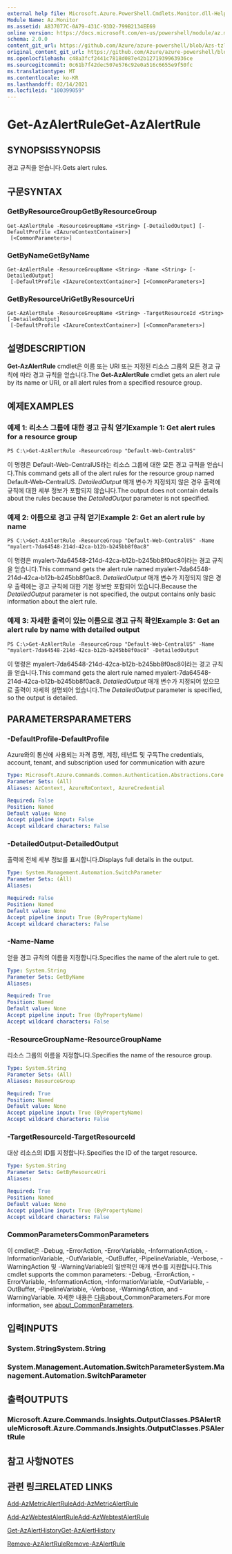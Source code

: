 ```yaml
---
external help file: Microsoft.Azure.PowerShell.Cmdlets.Monitor.dll-Help.xml
Module Name: Az.Monitor
ms.assetid: A837077C-0A79-431C-93D2-799B2134EE69
online version: https://docs.microsoft.com/en-us/powershell/module/az.monitor/get-azalertrule
schema: 2.0.0
content_git_url: https://github.com/Azure/azure-powershell/blob/Azs-tzl/src/Monitor/Monitor/help/Get-AzAlertRule.md
original_content_git_url: https://github.com/Azure/azure-powershell/blob/Azs-tzl/src/Monitor/Monitor/help/Get-AzAlertRule.md
ms.openlocfilehash: c48a3fcf2441c7818d087e42b1271939963936ce
ms.sourcegitcommit: 0c61b7f42dec507e576c92e0a516c6655e9f50fc
ms.translationtype: MT
ms.contentlocale: ko-KR
ms.lasthandoff: 02/14/2021
ms.locfileid: "100399059"
---
```

# <span data-ttu-id="74798-101">Get-AzAlertRule</span><span class="sxs-lookup"><span data-stu-id="74798-101">Get-AzAlertRule</span></span>

## <span data-ttu-id="74798-102">SYNOPSIS</span><span class="sxs-lookup"><span data-stu-id="74798-102">SYNOPSIS</span></span>
<span data-ttu-id="74798-103">경고 규칙을 얻습니다.</span><span class="sxs-lookup"><span data-stu-id="74798-103">Gets alert rules.</span></span>

## <span data-ttu-id="74798-104">구문</span><span class="sxs-lookup"><span data-stu-id="74798-104">SYNTAX</span></span>

### <span data-ttu-id="74798-105">GetByResourceGroup</span><span class="sxs-lookup"><span data-stu-id="74798-105">GetByResourceGroup</span></span>
```
Get-AzAlertRule -ResourceGroupName <String> [-DetailedOutput] [-DefaultProfile <IAzureContextContainer>]
 [<CommonParameters>]
```

### <span data-ttu-id="74798-106">GetByName</span><span class="sxs-lookup"><span data-stu-id="74798-106">GetByName</span></span>
```
Get-AzAlertRule -ResourceGroupName <String> -Name <String> [-DetailedOutput]
 [-DefaultProfile <IAzureContextContainer>] [<CommonParameters>]
```

### <span data-ttu-id="74798-107">GetByResourceUri</span><span class="sxs-lookup"><span data-stu-id="74798-107">GetByResourceUri</span></span>
```
Get-AzAlertRule -ResourceGroupName <String> -TargetResourceId <String> [-DetailedOutput]
 [-DefaultProfile <IAzureContextContainer>] [<CommonParameters>]
```

## <span data-ttu-id="74798-108">설명</span><span class="sxs-lookup"><span data-stu-id="74798-108">DESCRIPTION</span></span>
<span data-ttu-id="74798-109">**Get-AzAlertRule** cmdlet은 이름 또는 URI 또는 지정된 리소스 그룹의 모든 경고 규칙에 따라 경고 규칙을 얻습니다.</span><span class="sxs-lookup"><span data-stu-id="74798-109">The **Get-AzAlertRule** cmdlet gets an alert rule by its name or URI, or all alert rules from a specified resource group.</span></span>

## <span data-ttu-id="74798-110">예제</span><span class="sxs-lookup"><span data-stu-id="74798-110">EXAMPLES</span></span>

### <span data-ttu-id="74798-111">예제 1: 리소스 그룹에 대한 경고 규칙 얻기</span><span class="sxs-lookup"><span data-stu-id="74798-111">Example 1: Get alert rules for a resource group</span></span>
```
PS C:\>Get-AzAlertRule -ResourceGroup "Default-Web-CentralUS"
```

<span data-ttu-id="74798-112">이 명령은 Default-Web-CentralUS라는 리소스 그룹에 대한 모든 경고 규칙을 얻습니다.</span><span class="sxs-lookup"><span data-stu-id="74798-112">This command gets all of the alert rules for the resource group named Default-Web-CentralUS.</span></span>
<span data-ttu-id="74798-113">*DetailedOutput* 매개 변수가 지정되지 않은 경우 출력에 규칙에 대한 세부 정보가 포함되지 않습니다.</span><span class="sxs-lookup"><span data-stu-id="74798-113">The output does not contain details about the rules because the *DetailedOutput* parameter is not specified.</span></span>

### <span data-ttu-id="74798-114">예제 2: 이름으로 경고 규칙 얻기</span><span class="sxs-lookup"><span data-stu-id="74798-114">Example 2: Get an alert rule by name</span></span>
```
PS C:\>Get-AzAlertRule -ResourceGroup "Default-Web-CentralUS" -Name "myalert-7da64548-214d-42ca-b12b-b245bb8f0ac8"
```

<span data-ttu-id="74798-115">이 명령은 myalert-7da64548-214d-42ca-b12b-b245bb8f0ac8이라는 경고 규칙을 얻습니다.</span><span class="sxs-lookup"><span data-stu-id="74798-115">This command gets the alert rule named myalert-7da64548-214d-42ca-b12b-b245bb8f0ac8.</span></span>
<span data-ttu-id="74798-116">*DetailedOutput* 매개 변수가 지정되지 않은 경우 출력에는 경고 규칙에 대한 기본 정보만 포함되어 있습니다.</span><span class="sxs-lookup"><span data-stu-id="74798-116">Because the *DetailedOutput* parameter is not specified, the output contains only basic information about the alert rule.</span></span>

### <span data-ttu-id="74798-117">예제 3: 자세한 출력이 있는 이름으로 경고 규칙 확인</span><span class="sxs-lookup"><span data-stu-id="74798-117">Example 3: Get an alert rule by name with detailed output</span></span>
```
PS C:\>Get-AzAlertRule -ResourceGroup "Default-Web-CentralUS" -Name "myalert-7da64548-214d-42ca-b12b-b245bb8f0ac8" -DetailedOutput
```

<span data-ttu-id="74798-118">이 명령은 myalert-7da64548-214d-42ca-b12b-b245bb8f0ac8이라는 경고 규칙을 얻습니다.</span><span class="sxs-lookup"><span data-stu-id="74798-118">This command gets the alert rule named myalert-7da64548-214d-42ca-b12b-b245bb8f0ac8.</span></span>
<span data-ttu-id="74798-119">*DetailedOutput* 매개 변수가 지정되어 있으므로 출력이 자세히 설명되어 있습니다.</span><span class="sxs-lookup"><span data-stu-id="74798-119">The *DetailedOutput* parameter is specified, so the output is detailed.</span></span>

## <span data-ttu-id="74798-120">PARAMETERS</span><span class="sxs-lookup"><span data-stu-id="74798-120">PARAMETERS</span></span>

### <span data-ttu-id="74798-121">-DefaultProfile</span><span class="sxs-lookup"><span data-stu-id="74798-121">-DefaultProfile</span></span>
<span data-ttu-id="74798-122">Azure와의 통신에 사용되는 자격 증명, 계정, 테넌트 및 구독</span><span class="sxs-lookup"><span data-stu-id="74798-122">The credentials, account, tenant, and subscription used for communication with azure</span></span>

```yaml
Type: Microsoft.Azure.Commands.Common.Authentication.Abstractions.Core.IAzureContextContainer
Parameter Sets: (All)
Aliases: AzContext, AzureRmContext, AzureCredential

Required: False
Position: Named
Default value: None
Accept pipeline input: False
Accept wildcard characters: False
```

### <span data-ttu-id="74798-123">-DetailedOutput</span><span class="sxs-lookup"><span data-stu-id="74798-123">-DetailedOutput</span></span>
<span data-ttu-id="74798-124">출력에 전체 세부 정보를 표시합니다.</span><span class="sxs-lookup"><span data-stu-id="74798-124">Displays full details in the output.</span></span>

```yaml
Type: System.Management.Automation.SwitchParameter
Parameter Sets: (All)
Aliases:

Required: False
Position: Named
Default value: None
Accept pipeline input: True (ByPropertyName)
Accept wildcard characters: False
```

### <span data-ttu-id="74798-125">-Name</span><span class="sxs-lookup"><span data-stu-id="74798-125">-Name</span></span>
<span data-ttu-id="74798-126">얻을 경고 규칙의 이름을 지정합니다.</span><span class="sxs-lookup"><span data-stu-id="74798-126">Specifies the name of the alert rule to get.</span></span>

```yaml
Type: System.String
Parameter Sets: GetByName
Aliases:

Required: True
Position: Named
Default value: None
Accept pipeline input: True (ByPropertyName)
Accept wildcard characters: False
```

### <span data-ttu-id="74798-127">-ResourceGroupName</span><span class="sxs-lookup"><span data-stu-id="74798-127">-ResourceGroupName</span></span>
<span data-ttu-id="74798-128">리소스 그룹의 이름을 지정합니다.</span><span class="sxs-lookup"><span data-stu-id="74798-128">Specifies the name of the resource group.</span></span>

```yaml
Type: System.String
Parameter Sets: (All)
Aliases: ResourceGroup

Required: True
Position: Named
Default value: None
Accept pipeline input: True (ByPropertyName)
Accept wildcard characters: False
```

### <span data-ttu-id="74798-129">-TargetResourceId</span><span class="sxs-lookup"><span data-stu-id="74798-129">-TargetResourceId</span></span>
<span data-ttu-id="74798-130">대상 리소스의 ID를 지정합니다.</span><span class="sxs-lookup"><span data-stu-id="74798-130">Specifies the ID of the target resource.</span></span>

```yaml
Type: System.String
Parameter Sets: GetByResourceUri
Aliases:

Required: True
Position: Named
Default value: None
Accept pipeline input: True (ByPropertyName)
Accept wildcard characters: False
```

### <span data-ttu-id="74798-131">CommonParameters</span><span class="sxs-lookup"><span data-stu-id="74798-131">CommonParameters</span></span>
<span data-ttu-id="74798-132">이 cmdlet은 -Debug, -ErrorAction, -ErrorVariable, -InformationAction, -InformationVariable, -OutVariable, -OutBuffer, -PipelineVariable, -Verbose, -WarningAction 및 -WarningVariable의 일반적인 매개 변수를 지원합니다.</span><span class="sxs-lookup"><span data-stu-id="74798-132">This cmdlet supports the common parameters: -Debug, -ErrorAction, -ErrorVariable, -InformationAction, -InformationVariable, -OutVariable, -OutBuffer, -PipelineVariable, -Verbose, -WarningAction, and -WarningVariable.</span></span> <span data-ttu-id="74798-133">자세한 내용은 [다음](http://go.microsoft.com/fwlink/?LinkID=113216)about_CommonParameters.</span><span class="sxs-lookup"><span data-stu-id="74798-133">For more information, see [about_CommonParameters](http://go.microsoft.com/fwlink/?LinkID=113216).</span></span>

## <span data-ttu-id="74798-134">입력</span><span class="sxs-lookup"><span data-stu-id="74798-134">INPUTS</span></span>

### <span data-ttu-id="74798-135">System.String</span><span class="sxs-lookup"><span data-stu-id="74798-135">System.String</span></span>

### <span data-ttu-id="74798-136">System.Management.Automation.SwitchParameter</span><span class="sxs-lookup"><span data-stu-id="74798-136">System.Management.Automation.SwitchParameter</span></span>

## <span data-ttu-id="74798-137">출력</span><span class="sxs-lookup"><span data-stu-id="74798-137">OUTPUTS</span></span>

### <span data-ttu-id="74798-138">Microsoft.Azure.Commands.Insights.OutputClasses.PSAlertRule</span><span class="sxs-lookup"><span data-stu-id="74798-138">Microsoft.Azure.Commands.Insights.OutputClasses.PSAlertRule</span></span>

## <span data-ttu-id="74798-139">참고 사항</span><span class="sxs-lookup"><span data-stu-id="74798-139">NOTES</span></span>

## <span data-ttu-id="74798-140">관련 링크</span><span class="sxs-lookup"><span data-stu-id="74798-140">RELATED LINKS</span></span>


[<span data-ttu-id="74798-141">Add-AzMetricAlertRule</span><span class="sxs-lookup"><span data-stu-id="74798-141">Add-AzMetricAlertRule</span></span>](./Add-AzMetricAlertRule.md)

[<span data-ttu-id="74798-142">Add-AzWebtestAlertRule</span><span class="sxs-lookup"><span data-stu-id="74798-142">Add-AzWebtestAlertRule</span></span>](./Add-AzWebtestAlertRule.md)

[<span data-ttu-id="74798-143">Get-AzAlertHistory</span><span class="sxs-lookup"><span data-stu-id="74798-143">Get-AzAlertHistory</span></span>](./Get-AzAlertHistory.md)

[<span data-ttu-id="74798-144">Remove-AzAlertRule</span><span class="sxs-lookup"><span data-stu-id="74798-144">Remove-AzAlertRule</span></span>](./Remove-AzAlertRule.md)


